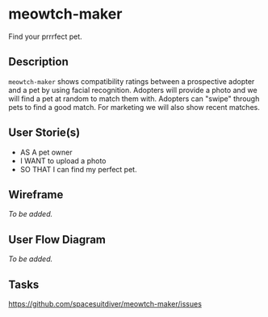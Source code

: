 # meowtch-maker
Find your prrrfect pet.

## Description
`meowtch-maker` shows compatibility ratings between a prospective adopter and a pet by using facial recognition. Adopters will provide a photo and we will find a pet at random to match them with. Adopters can "swipe" through pets to find a good match. For marketing we will also show recent matches.

## User Storie(s)

- AS A pet owner
- I WANT to upload a photo
- SO THAT I can find my perfect pet.

## Wireframe
_To be added._

## User Flow Diagram
_To be added._

## Tasks
https://github.com/spacesuitdiver/meowtch-maker/issues

